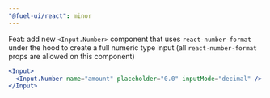 ```yaml
---
"@fuel-ui/react": minor
---
```


Feat: add new `<Input.Number>` component that uses `react-number-format` under the hood to create a full numeric type input (all `react-number-format` props are allowed on this component)

```jsx
<Input>
  <Input.Number name="amount" placeholder="0.0" inputMode="decimal" />
</Input>
```
